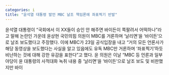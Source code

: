 ```yaml
---
categories: i
title: "윤석열 대통령 발언 MBC 날조 책임론에 좌표찍기 반발"
---
```

윤석열 대통령이 “국회에서 이 XX들이 승인 안 해주면 바이든이 쪽팔려서 어떡하나”라고 말해 논란인 가운데 윤상현 국민의힘 의원이 MBC를 거론하며 ‘날리면’을 ‘바이든’으로 날조 보도했다고 주장했다. 이에 MBC가 23일 공식입장을 내고 “거의 모든 언론사가 해당 동영상을 보도했다는 사실을 알고 있음에도 유독 MBC만 거론하며 ‘좌표찍기’하듯 비난하는 것에 대해 강한 유감을 표한다”고 했다. 윤 의원은 이날 “MBC 등 언론과 일부 야당이 윤 대통령의 사적대화 녹취 내용 중 ‘날리면’을 ‘바이든’으로 날조 보도 및 비판했지만 바이